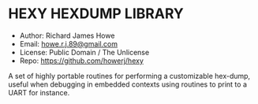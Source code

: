 # HEXY HEXDUMP LIBRARY

* Author: Richard James Howe
* Email: howe.r.j.89@gmail.com
* License: Public Domain / The Unlicense
* Repo: https://github.com/howerj/hexy

A set of highly portable routines for performing a customizable hex-dump, useful
when debugging in embedded contexts using routines to print to a UART for instance.
